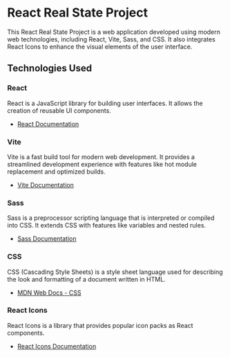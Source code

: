 # React Real State Project

This React Real State Project is a web application developed using modern web technologies, including React, Vite, Sass, and CSS. It also integrates React Icons to enhance the visual elements of the user interface.

## Technologies Used

### React

React is a JavaScript library for building user interfaces. It allows the creation of reusable UI components.

- [React Documentation](https://reactjs.org/)

### Vite

Vite is a fast build tool for modern web development. It provides a streamlined development experience with features like hot module replacement and optimized builds.

- [Vite Documentation](https://vitejs.dev/)

### Sass

Sass is a preprocessor scripting language that is interpreted or compiled into CSS. It extends CSS with features like variables and nested rules.

- [Sass Documentation](https://sass-lang.com/)

### CSS

CSS (Cascading Style Sheets) is a style sheet language used for describing the look and formatting of a document written in HTML.

- [MDN Web Docs - CSS](https://developer.mozilla.org/en-US/docs/Web/CSS)

### React Icons

React Icons is a library that provides popular icon packs as React components.

- [React Icons Documentation](https://react-icons.github.io/react-icons/)
